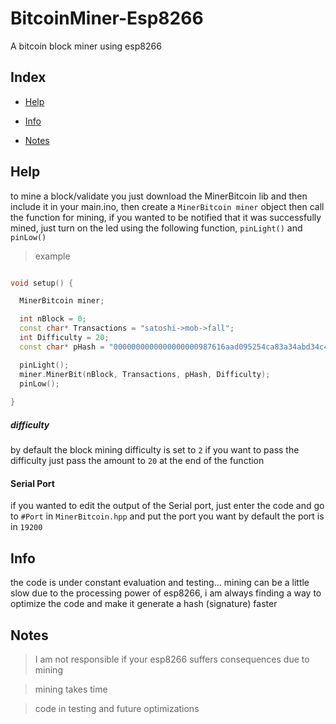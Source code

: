 # BitcoinMiner-Esp8266

A bitcoin block miner using esp8266


## Index


- [Help](#help)

- [Info](#info)

- [Notes](#notes)

## Help 

to mine a block/validate you just download the MinerBitcoin lib and 
then include it in your main.ino, then create a `MinerBitcoin miner` object 
then call the function for mining, if you wanted to be notified that it 
was successfully mined, just turn on the led using the following function, `pinLight()` and `pinLow()`

> example 

```C++

void setup() {

  MinerBitcoin miner;

  int nBlock = 0;
  const char* Transactions = "satoshi->mob->fall";  
  int Difficulty = 20;  
  const char* pHash = "0000000000000000000987616aad095254ca83a34abd34c483057417c03dff6f";

  pinLight();
  miner.MinerBit(nBlock, Transactions, pHash, Difficulty);
  pinLow();
  
}

```
##### difficulty 
by default the block mining difficulty is set to `2` 
if you want to pass the difficulty 
just pass the amount to `20` at the end of the function


#### Serial Port

if you wanted to edit the output of the Serial port, 
just enter the code and go to 
`#Port` in `MinerBitcoin.hpp` and put the port you want
by default the port is in `19200`


## Info


the code is under constant evaluation and testing... mining can be a little slow due to 
the processing power of esp8266, i am always finding a way to optimize 
the code and make it generate a hash (signature) faster

## Notes

> I am not responsible if your esp8266 suffers consequences due to mining

> mining takes time

> code in testing and future optimizations
